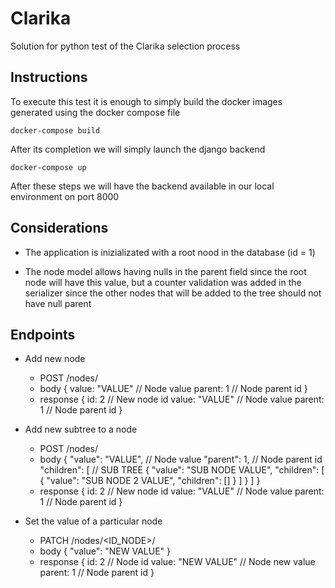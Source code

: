 # Clarika
Solution for python test of the Clarika selection process

## Instructions 

To execute this test it is enough to simply build the docker images generated using the docker compose file

`docker-compose build`

After its completion we will simply launch the django backend 

`docker-compose up`

After these steps we will have the backend available in our local environment on port 8000


## Considerations

- The application is inizializated with a root nood in the database (id = 1)

- The node model allows having nulls in the parent field since the root node will have this value, but a counter validation was added in the serializer since the other nodes that will be added to the tree should not have null parent


## Endpoints

 - Add new node
    - POST /nodes/
    - body 
        {
            value: "VALUE"   // Node value
            parent: 1       // Node parent id
        }
    - response
        {
            id: 2           // New node id
            value: "VALUE"   // Node value
            parent: 1       // Node parent id
        }


- Add new subtree to a node
    - POST /nodes/
    - body
        {
            "value": "VALUE",    // Node value
            "parent": 1,        // Node parent id
            "children": [       // SUB TREE
                {
                    "value": "SUB NODE VALUE", 
                    "children": [
                        {
                            "value": "SUB NODE 2 VALUE", 
                            "children": []
                        }
                    ]
                }
            ]
        }
    - response
        {
            id: 2           // New node id
            value: "VALUE"   // Node value
            parent: 1       // Node parent id
        }

- Set the value of a particular node
    - PATCH /nodes/<ID_NODE>/
    - body
        {
            "value": "NEW VALUE"
        }
    - response
        {
            id: 2               // Node id
            value: "NEW VALUE"  // Node new value
            parent: 1           // Node parent id
        }